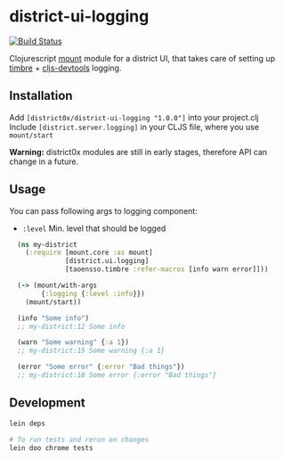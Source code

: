 # district-ui-logging

[![Build Status](https://travis-ci.org/district0x/district-ui-logging.svg?branch=master)](https://travis-ci.org/district0x/district-ui-logging)

Clojurescript [mount](https://github.com/tolitius/mount) module for a district UI, that takes care of setting up [timbre](https://github.com/ptaoussanis/timbre) + [cljs-devtools](https://github.com/binaryage/cljs-devtools) logging.

## Installation
Add `[district0x/district-ui-logging "1.0.0"]` into your project.clj  
Include `[district.server.logging]` in your CLJS file, where you use `mount/start`

**Warning:** district0x modules are still in early stages, therefore API can change in a future.

## Usage
You can pass following args to logging component: 
* `:level` Min. level that should be logged

```clojure
  (ns my-district
    (:require [mount.core :as mount]
              [district.ui.logging]
              [taoensso.timbre :refer-macros [info warn error]]))

  (-> (mount/with-args
        {:logging {:level :info}})
    (mount/start))

  (info "Some info")
  ;; my-district:12 Some info

  (warn "Some warning" {:a 1})
  ;; my-district:15 Some warning {:a 1}

  (error "Some error" {:error "Bad things"})
  ;; my-district:18 Some error {:error "Bad things"}
```
## Development
```bash
lein deps

# To run tests and rerun on changes
lein doo chrome tests
```